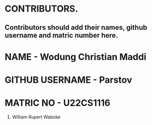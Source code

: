 # CONTRIBUTORS.
## Contributors should add their names, github username and matric number here.
# NAME - Wodung Christian Maddi
# GITHUB USERNAME - Parstov
# MATRIC NO - U22CS1116
<ol>
<li>William Rupert Waboke

</ol>
